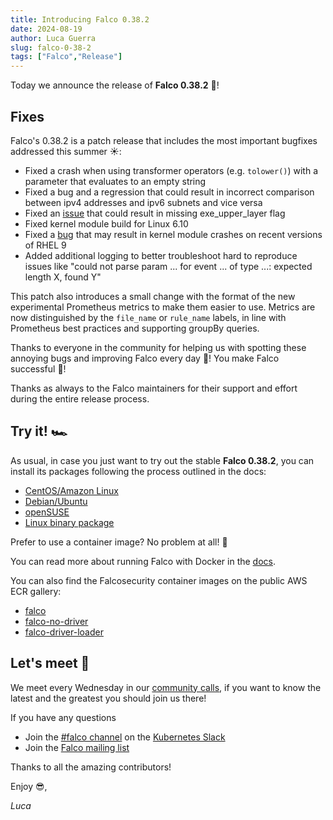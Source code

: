 ```yaml
---
title: Introducing Falco 0.38.2
date: 2024-08-19
author: Luca Guerra
slug: falco-0-38-2
tags: ["Falco","Release"]
---
```


Today we announce the release of **Falco 0.38.2** 🦅!

## Fixes

Falco's 0.38.2 is a patch release that includes the most important bugfixes addressed this summer ☀️:

* Fixed a crash when using transformer operators (e.g. `tolower()`) with a parameter that evaluates to an empty string
* Fixed a bug and a regression that could result in incorrect comparison between ipv4 addresses and ipv6 subnets and vice versa
* Fixed an [issue](https://github.com/falcosecurity/falco/issues/3286) that could result in missing exe_upper_layer flag
* Fixed kernel module build for Linux 6.10
* Fixed a [bug](https://github.com/falcosecurity/falco/issues/3276) that may result in kernel module crashes on recent versions of RHEL 9
* Added additional logging to better troubleshoot hard to reproduce issues like "could not parse param ... for event ... of type ...: expected length X, found Y"

This patch also introduces a small change with the format of the new experimental Prometheus metrics to make them easier to use. Metrics are now distinguished by the `file_name` or `rule_name` labels, in line with Prometheus best practices and supporting groupBy queries.

Thanks to everyone in the community for helping us with spotting these annoying bugs and improving Falco every day 🐛! You make Falco successful 🦅!

Thanks as always to the Falco maintainers for their support and effort during the entire release process.

## Try it! 🏎️

As usual, in case you just want to try out the stable **Falco 0.38.2**, you can install its packages following the process outlined in the docs:

* [CentOS/Amazon Linux](https://falco.org/docs/getting-started/installation/#centos-rhel)
* [Debian/Ubuntu](https://falco.org/docs/getting-started/installation/#debian)
* [openSUSE](https://falco.org/docs/getting-started/installation/#suse)
* [Linux binary package](https://falco.org/docs/getting-started/installation/#linux-binary)

Prefer to use a container image? No problem at all! 🐳

You can read more about running Falco with Docker in the [docs](https://falco.org/docs/getting-started/running/#docker).

You can also find the Falcosecurity container images on the public AWS ECR gallery:

* [falco](https://gallery.ecr.aws/falcosecurity/falco)
* [falco-no-driver](https://gallery.ecr.aws/falcosecurity/falco-no-driver)
* [falco-driver-loader](https://gallery.ecr.aws/falcosecurity/falco-driver-loader)

## Let's meet 🤝

We meet every Wednesday in our [community calls](https://github.com/falcosecurity/community),
if you want to know the latest and the greatest you should join us there!

If you have any questions

* Join the [#falco channel](https://kubernetes.slack.com/messages/falco) on the [Kubernetes Slack](https://slack.k8s.io)
* Join the [Falco mailing list](https://lists.cncf.io/g/cncf-falco-dev)

Thanks to all the amazing contributors!

Enjoy 😎,

_Luca_
